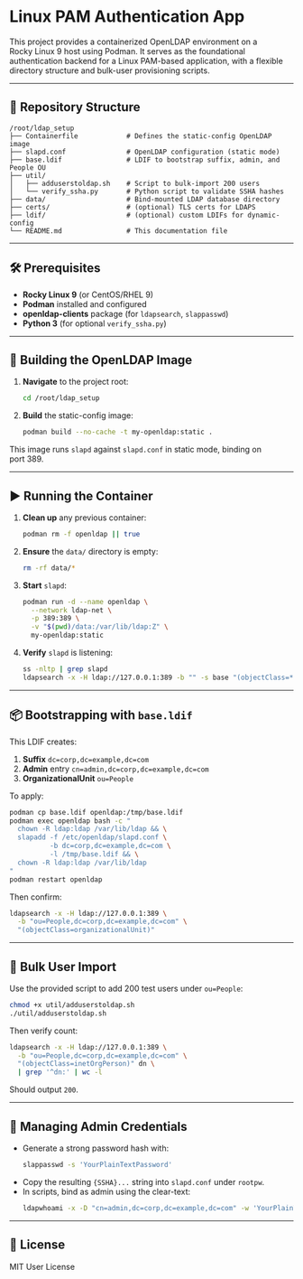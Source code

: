 # Linux PAM Authentication App

This project provides a containerized OpenLDAP environment on a Rocky Linux 9 host using Podman. It serves as the foundational authentication backend for a Linux PAM-based application, with a flexible directory structure and bulk-user provisioning scripts.

---

## 📂 Repository Structure

```
/root/ldap_setup
├── Containerfile            # Defines the static-config OpenLDAP image
├── slapd.conf               # OpenLDAP configuration (static mode)
├── base.ldif                # LDIF to bootstrap suffix, admin, and People OU
├── util/
│   ├── adduserstoldap.sh    # Script to bulk-import 200 users
│   └── verify_ssha.py       # Python script to validate SSHA hashes
├── data/                    # Bind-mounted LDAP database directory
├── certs/                   # (optional) TLS certs for LDAPS
├── ldif/                    # (optional) custom LDIFs for dynamic-config
└── README.md                # This documentation file
```

---

## 🛠 Prerequisites

- **Rocky Linux 9** (or CentOS/RHEL 9)
- **Podman** installed and configured
- **openldap-clients** package (for `ldapsearch`, `slappasswd`)
- **Python 3** (for optional `verify_ssha.py`)

---

## 🚀 Building the OpenLDAP Image

1. **Navigate** to the project root:
   ```bash
   cd /root/ldap_setup
   ```
2. **Build** the static-config image:
   ```bash
   podman build --no-cache -t my-openldap:static .
   ```

This image runs `slapd` against `slapd.conf` in static mode, binding on port 389.

---

## ▶️ Running the Container

1. **Clean up** any previous container:
   ```bash
   podman rm -f openldap || true
   ```
2. **Ensure** the `data/` directory is empty:
   ```bash
   rm -rf data/*
   ```
3. **Start** `slapd`:
   ```bash
   podman run -d --name openldap \
     --network ldap-net \
     -p 389:389 \
     -v "$(pwd)/data:/var/lib/ldap:Z" \
     my-openldap:static
   ```
4. **Verify** `slapd` is listening:
   ```bash
   ss -nltp | grep slapd
   ldapsearch -x -H ldap://127.0.0.1:389 -b "" -s base "(objectClass=*)"
   ```

---

## 📦 Bootstrapping with `base.ldif`

This LDIF creates:

1. **Suffix** `dc=corp,dc=example,dc=com`
2. **Admin** entry `cn=admin,dc=corp,dc=example,dc=com`
3. **OrganizationalUnit** `ou=People`

To apply:

```bash
podman cp base.ldif openldap:/tmp/base.ldif
podman exec openldap bash -c "
  chown -R ldap:ldap /var/lib/ldap && \
  slapadd -f /etc/openldap/slapd.conf \
          -b dc=corp,dc=example,dc=com \
          -l /tmp/base.ldif && \
  chown -R ldap:ldap /var/lib/ldap
"
podman restart openldap
```

Then confirm:

```bash
ldapsearch -x -H ldap://127.0.0.1:389 \
  -b "ou=People,dc=corp,dc=example,dc=com" \
  "(objectClass=organizationalUnit)"
```

---

## 👥 Bulk User Import

Use the provided script to add 200 test users under `ou=People`:

```bash
chmod +x util/adduserstoldap.sh
./util/adduserstoldap.sh
```

Then verify count:

```bash
ldapsearch -x -H ldap://127.0.0.1:389 \
  -b "ou=People,dc=corp,dc=example,dc=com" \
  "(objectClass=inetOrgPerson)" dn \
  | grep '^dn:' | wc -l
```  
Should output `200`.

---

## 🔐 Managing Admin Credentials

- Generate a strong password hash with:
  ```bash
  slappasswd -s 'YourPlainTextPassword'
  ```
- Copy the resulting `{SSHA}...` string into `slapd.conf` under `rootpw`.
- In scripts, bind as admin using the clear-text:
  ```bash
  ldapwhoami -x -D "cn=admin,dc=corp,dc=example,dc=com" -w 'YourPlainTextPassword'
  ```
---

## 📄 License

MIT User License
